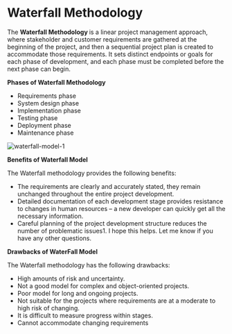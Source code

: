 # Waterfall Methodology

The <b> Waterfall Methodology </b> is a linear project management approach, where stakeholder and customer requirements are gathered at the beginning of the project,
and then a sequential project plan is created to accommodate those requirements. It sets distinct endpoints or goals for each phase of development, and each 
phase must be completed before the next phase can begin. <br>

<b> Phases of Waterfall Methodology </b>
- Requirements phase
- System design phase
- Implementation phase
- Testing phase
- Deployment phase
- Maintenance phase

![waterfall-model-1](https://user-images.githubusercontent.com/128311980/226200811-b424eb20-72cb-4236-9aa8-bbf2973d7d9a.png)


<b> Benefits of Waterfall Model </b>

The Waterfall methodology provides the following benefits:

- The requirements are clearly and accurately stated, they remain unchanged throughout the entire project development.
- Detailed documentation of each development stage provides resistance to changes in human resources – a new developer can quickly get all the necessary information.
- Careful planning of the project development structure reduces the number of problematic issues1. I hope this helps. Let me know if you have any other questions.

<b> Drawbacks of WaterFall Model </b>

The Waterfall methodology has the following drawbacks:

- High amounts of risk and uncertainty.
- Not a good model for complex and object-oriented projects.
- Poor model for long and ongoing projects.
- Not suitable for the projects where requirements are at a moderate to high risk of changing.
- It is difficult to measure progress within stages.
- Cannot accommodate changing requirements

